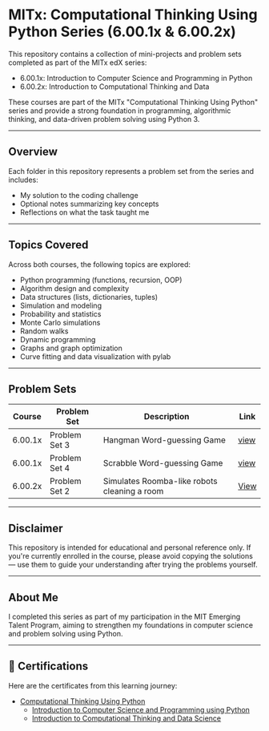 # MITx: Computational Thinking Using Python Series (6.00.1x & 6.00.2x)

This repository contains a collection of mini-projects and problem sets completed as part of the MITx edX series:

- 6.00.1x: Introduction to Computer Science and Programming in Python
- 6.00.2x: Introduction to Computational Thinking and Data

These courses are part of the MITx "Computational Thinking Using Python" series and provide a strong foundation in programming, algorithmic thinking, and data-driven problem solving using Python 3.

---

## Overview

Each folder in this repository represents a problem set from the series and includes:

- My solution to the coding challenge
- Optional notes summarizing key concepts
- Reflections on what the task taught me

---

## Topics Covered

Across both courses, the following topics are explored:

- Python programming (functions, recursion, OOP)
- Algorithm design and complexity
- Data structures (lists, dictionaries, tuples)
- Simulation and modeling
- Probability and statistics
- Monte Carlo simulations
- Random walks
- Dynamic programming
- Graphs and graph optimization
- Curve fitting and data visualization with pylab

---

## Problem Sets

| Course | Problem Set | Description | Link |
|--------|-------------|-------------|------|
| 6.00.1x | Problem Set 3 | Hangman Word-guessing Game| [view](https://github.com/safaabuzaid/Computational-Thinking-and-Data/tree/main/hangman)|
| 6.00.1x | Problem Set 4 | Scrabble Word-guessing Game| [view](https://github.com/safaabuzaid/Computational-Thinking-and-Data/tree/main/scrabble_game)|
| 6.00.2x | Problem Set 2 |Simulates Roomba-like robots cleaning a room |[View](https://github.com/safaabuzaid/Computational-Thinking-and-Data/tree/main/robot_simulation)|

---

## Disclaimer

This repository is intended for educational and personal reference only. If you're currently enrolled in the course, please avoid copying the solutions — use them to guide your understanding after trying the problems yourself.

---

## About Me

I completed this series as part of my participation in the MIT Emerging Talent Program, aiming to strengthen my foundations in computer science and problem solving using Python.

---

## 📜 Certifications

Here are the certificates from this learning journey:

- [Computational Thinking Using Python](https://credentials.edx.org/credentials/392fca7aaecd4b4db3a189a3e8845d32/)
  - [Introduction to Computer Science and Programming using Python](https://courses.edx.org/certificates/606ffd6080f542d487f54d4fd58ed3cd)
  - [Introduction to Computational Thinking and Data Science](https://courses.edx.org/certificates/e44cad03c7c54155b0563bd6c016ccce)
